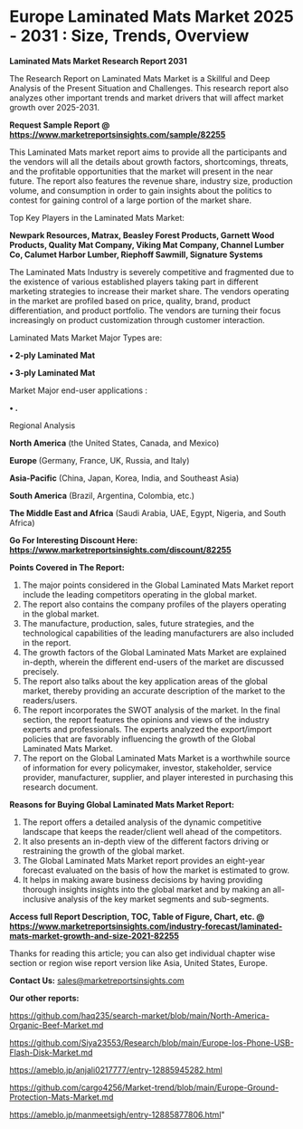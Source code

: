  # Europe Laminated Mats Market 2025 - 2031 : Size, Trends, Overview

<strong>Laminated Mats Market Research Report 2031</strong>

The Research Report on Laminated Mats Market is a Skillful and Deep Analysis of the Present Situation and Challenges. This research report also analyzes other important trends and market drivers that will affect market growth over 2025-2031.

<strong>Request Sample Report @ <a href=https://www.marketreportsinsights.com/sample/82255>https://www.marketreportsinsights.com/sample/82255</a></strong>

This Laminated Mats market report aims to provide all the participants and the vendors will all the details about growth factors, shortcomings, threats, and the profitable opportunities that the market will present in the near future. The report also features the revenue share, industry size, production volume, and consumption in order to gain insights about the politics to contest for gaining control of a large portion of the market share.

Top Key Players in the Laminated Mats Market:

<strong>Newpark Resources, Matrax, Beasley Forest Products, Garnett Wood Products, Quality Mat Company, Viking Mat Company, Channel Lumber Co, Calumet Harbor Lumber, Riephoff Sawmill, Signature Systems</strong>

The Laminated Mats Industry is severely competitive and fragmented due to the existence of various established players taking part in different marketing strategies to increase their market share. The vendors operating in the market are profiled based on price, quality, brand, product differentiation, and product portfolio. The vendors are turning their focus increasingly on product customization through customer interaction.

Laminated Mats Market Major Types are:

<strong>• 2-ply Laminated Mat

• 3-ply Laminated Mat</strong>

Market Major end-user applications :

<strong>• .</strong>

Regional Analysis

</u><strong><b>North America</b></strong> (the United States, Canada, and Mexico)

<strong><b>Europe </b></strong>(Germany, France, UK, Russia, and Italy)

<strong><b>Asia-Pacific</b></strong> (China, Japan, Korea, India, and Southeast Asia)

<strong><b>South America</b></strong> (Brazil, Argentina, Colombia, etc.)

<strong><b>The Middle East and Africa</b></strong> (Saudi Arabia, UAE, Egypt, Nigeria, and South Africa)

<strong>Go For Interesting Discount Here: <a href=https://www.marketreportsinsights.com/discount/82255>https://www.marketreportsinsights.com/discount/82255</a></strong>

<strong>Points Covered in The Report:</strong>
<ol>
  <li>The major points considered in the Global Laminated Mats Market report include the leading competitors operating in the global market.</li>
  <li>The report also contains the company profiles of the players operating in the global market.</li>
  <li>The manufacture, production, sales, future strategies, and the technological capabilities of the leading manufacturers are also included in the report.</li>
  <li>The growth factors of the Global Laminated Mats Market are explained in-depth, wherein the different end-users of the market are discussed precisely.</li>
  <li>The report also talks about the key application areas of the global market, thereby providing an accurate description of the market to the readers/users.</li>
  <li>The report incorporates the SWOT analysis of the market. In the final section, the report features the opinions and views of the industry experts and professionals. The experts analyzed the export/import policies that are favorably influencing the growth of the Global Laminated Mats Market.</li>
  <li>The report on the Global Laminated Mats Market is a worthwhile source of information for every policymaker, investor, stakeholder, service provider, manufacturer, supplier, and player interested in purchasing this research document.</li>
</ol>
<strong>Reasons for Buying Global Laminated Mats Market Report:</strong>

<ol>
  <li>The report offers a detailed analysis of the dynamic competitive landscape that keeps the reader/client well ahead of the competitors.</li>
  <li>It also presents an in-depth view of the different factors driving or restraining the growth of the global market.</li>
  <li>The Global Laminated Mats Market report provides an eight-year forecast evaluated on the basis of how the market is estimated to grow.</li>
  <li>It helps in making aware business decisions by having providing thorough insights insights into the global market and by making an all-inclusive analysis of the key market segments and sub-segments.</li>
</ol>
<strong>Access full Report Description, TOC, Table of Figure, Chart, etc. @ <a href=https://www.marketreportsinsights.com/industry-forecast/laminated-mats-market-growth-and-size-2021-82255>https://www.marketreportsinsights.com/industry-forecast/laminated-mats-market-growth-and-size-2021-82255</a></strong>


Thanks for reading this article; you can also get individual chapter wise section or region wise report version like Asia, United States, Europe.

<strong>Contact Us:</strong>
sales@marketreportsinsights.com

<strong>Our other reports:</strong>

<a href=https://github.com/haq235/search-market/blob/main/North-America-Organic-Beef-Market.md>https://github.com/haq235/search-market/blob/main/North-America-Organic-Beef-Market.md</a>

<a href=https://github.com/Siya23553/Research/blob/main/Europe-Ios-Phone-USB-Flash-Disk-Market.md>https://github.com/Siya23553/Research/blob/main/Europe-Ios-Phone-USB-Flash-Disk-Market.md</a>

<a href=https://ameblo.jp/anjali0217777/entry-12885945282.html>https://ameblo.jp/anjali0217777/entry-12885945282.html</a>

<a href=https://github.com/cargo4256/Market-trend/blob/main/Europe-Ground-Protection-Mats-Market.md>https://github.com/cargo4256/Market-trend/blob/main/Europe-Ground-Protection-Mats-Market.md</a>

<a href=https://ameblo.jp/manmeetsigh/entry-12885877806.html>https://ameblo.jp/manmeetsigh/entry-12885877806.html</a>"
